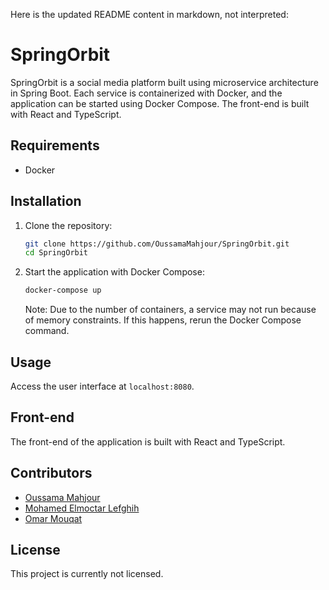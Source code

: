 Here is the updated README content in markdown, not interpreted:


# SpringOrbit

SpringOrbit is a social media platform built using microservice architecture in Spring Boot. Each service is containerized with Docker, and the application can be started using Docker Compose. The front-end is built with React and TypeScript.

## Requirements

- Docker

## Installation

1. Clone the repository:
   ```sh
   git clone https://github.com/OussamaMahjour/SpringOrbit.git
   cd SpringOrbit
   ```

2. Start the application with Docker Compose:
   ```sh
   docker-compose up
   ```

   Note: Due to the number of containers, a service may not run because of memory constraints. If this happens, rerun the Docker Compose command.

## Usage

Access the user interface at `localhost:8080`. 

## Front-end

The front-end of the application is built with React and TypeScript. 

## Contributors

- [Oussama Mahjour](https://github.com/OussamaMahjour)
- [Mohamed Elmoctar Lefghih](https://github.com/avocadoL)
- [Omar Mouqat](https://github.com/omarmouqat)

## License

This project is currently not licensed.
```
